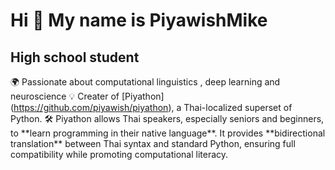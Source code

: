 Hi 👋 My name is PiyawishMike
==============================

High school student
-------------------

🌍 Passionate about computational linguistics , deep learning and neuroscience 💡 Creater of \[Piyathon\] (https://github.com/piyawish/piyathon), a Thai-localized superset of Python. 🛠️ Piyathon allows Thai speakers, especially seniors and beginners, to \*\*learn programming in their native language\*\*. It provides \*\*bidirectional translation\*\* between Thai syntax and standard Python, ensuring full compatibility while promoting computational literacy.
